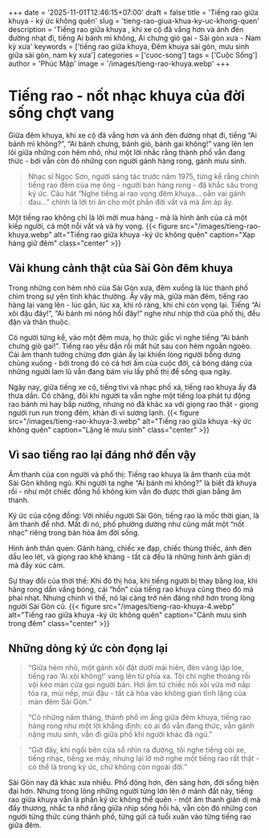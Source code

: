 +++
date = '2025-11-01T12:46:15+07:00'
draft = false
title = 'Tiếng rao giữa khuya - ký ức không quên'
slug = 'tieng-rao-giua-khua-ky-uc-khong-quen'
description = 'Tiếng rao giữa khuya , khi xe cộ đã vắng hơn và ánh đèn đường nhạt đi, tiếng Ai bánh mì không, Ai chưng giò gai - Sài gòn xưa - Nam kỳ xưa'
keywords = ['tiếng rao giữa khuya, Đêm khuya sài gòn, mưu sinh giữa sài gòn, nam kỳ xưa']
categories = ['cuoc-song']
tags = ['Cuộc Sống']
author = 'Phúc Mập'
image = '/images/tieng-rao-khuya.webp'
+++
# Tiếng rao - nốt nhạc khuya của đời sống chợt vang

Giữa đêm khuya, khi xe cộ đã vắng hơn và ánh đèn đường nhạt đi, tiếng “Ai bánh mì không?”, “Ai bánh chưng, bánh giò, bánh gai không!” vang lên len lỏi giữa những con hẻm nhỏ, như một lời nhắc rằng thành phố vẫn đang thức - bởi vẫn còn đó những con người gánh hàng rong, gánh mưu sinh.

> Nhạc sĩ Ngọc Sơn, người sáng tác trước năm 1975, từng kể rằng chính tiếng rao đêm của mẹ ông - người bán  hàng rong - đã khắc sâu trong ký ức. Câu hát “Nghe tiếng ai rao vọng đêm khuya… oằn vai gánh đau…” chính là lời tri ân cho một phần đời vất vả mà ấm áp ấy.

Một tiếng rao không chỉ là lời mời mua hàng - mà là hình ảnh của cả một kiếp người, cả một nỗi vất vả và hy vọng.
{{< figure src="/images/tieng-rao-khuya.webp" alt="Tiếng rao giữa khuya -ký ức không quên" caption="Xạp hàng giữ đêm" class="center" >}}
## Vài khung cảnh thật của Sài Gòn đêm khuya
Trong những con hẻm nhỏ của Sài Gòn xưa, đêm xuống là lúc thành phố chìm trong sự yên tĩnh khác thường. Ấy vậy mà, giữa màn đêm, tiếng rao hàng lại vang lên - lúc gần, lúc xa, khi rõ ràng, khi chỉ còn vọng lại.
Tiếng “Ai xôi đậu đây!”, “Ai bánh mì nóng hổi đây!” nghe như nhịp thở của phố thị, đều đặn và thân thuộc.

Có người từng kể, vào một đêm mưa, họ thức giấc vì nghe tiếng “Ai bánh chưng giò gai!”. Tiếng rao yếu dần rồi mất hút sau con hẻm ngoằn ngoèo. Cái âm thanh tưởng chừng đơn giản ấy lại khiến lòng người bỗng dưng chùng xuống - bởi trong đó có cả hơi ấm của cuộc đời, cả bóng dáng của những người lam lũ vẫn đang bám víu lấy phố thị để sống qua ngày.

Ngày nay, giữa tiếng xe cộ, tiếng tivi và nhạc phố xá, tiếng rao khuya ấy đã thưa dần. Có chăng, đôi khi người ta vẫn nghe một tiếng loa phát tự động rao bánh mì hay bắp nướng, nhưng nó đã khác xa với giọng rao thật - giọng người run run trong đêm, khàn đi vì sương lạnh.
{{< figure src="/images/tieng-rao-khuya-3.webp" alt="Tiếng rao giữa khuya -ký ức không quên" caption="Lặng lẽ mưu sinh" class="center" >}}
## Vì sao tiếng rao lại đáng nhớ đến vậy

Âm thanh của con người và phố thị: Tiếng rao khuya là âm thanh của một Sài Gòn không ngủ. Khi người ta nghe “Ai bánh mì không?” là biết đã khuya rồi - như một chiếc đồng hồ không kim vẫn đo được thời gian bằng âm thanh.

Ký ức của cộng đồng: Với nhiều người Sài Gòn, tiếng rao là mốc thời gian, là âm thanh để nhớ. Mất đi nó, phố phường dường như cũng mất một “nốt nhạc” riêng trong bản hòa âm đời sống.

Hình ảnh thân quen: Gánh hàng, chiếc xe đạp, chiếc thùng thiếc, ánh đèn dầu leo lét, và giọng rao khẽ khàng - tất cả đều là những hình ảnh giản dị mà đầy xúc cảm.

Sự thay đổi của thời thế: Khi đô thị hóa, khi tiếng người bị thay bằng loa, khi hàng rong dần vắng bóng, cái “hồn” của tiếng rao khuya cũng theo đó mà phai nhạt. Nhưng chính vì thế, nó lại càng trở nên đáng nhớ hơn trong lòng người Sài Gòn cũ.
{{< figure src="/images/tieng-rao-khuya-4.webp" alt="Tiếng rao giữa khuya -ký ức không quên" caption="Cảnh mưu sinh trong đêm" class="center" >}}
## Những dòng ký ức còn đọng lại

> “Giữa hẻm nhỏ, một gánh xôi đặt dưới mái hiên, đèn vàng lập lòe, tiếng rao ‘Ai xôi không!’ vang lên từ phía xa. Tôi chỉ nghe thoáng rồi vội kéo màn cửa gọi người bán. Hơi ấm từ chiếc nồi xôi vừa mở nắp tỏa ra, mùi nếp, mùi đậu - tất cả hòa vào không gian tĩnh lặng của màn đêm Sài Gòn.”

> “Có những năm tháng, thành phố im ắng giữa đêm khuya, tiếng rao hàng rong như một lời khẳng định: có ai đó vẫn đang thức, vẫn gánh nặng mưu sinh, vẫn đi giữa phố khi người khác đã ngủ.”

> “Giờ đây, khi ngồi bên cửa sổ nhìn ra đường, tôi nghe tiếng còi xe, tiếng nhạc, tiếng xe máy, nhưng lại lờ mờ nghe một tiếng rao rất thật - có thể là trong ký ức, chứ không còn ngoài đời.”


Sài Gòn nay đã khác xưa nhiều. Phố đông hơn, đèn sáng hơn, đời sống hiện đại hơn. Nhưng trong lòng những người từng lớn lên ở mảnh đất này, tiếng rao giữa khuya vẫn là phần ký ức không thể quên - một âm thanh giản dị mà đầy thương, nhắc ta nhớ rằng giữa nhịp sống hối hả, vẫn còn đó những con người từng thức cùng thành phố, từng gửi cả tuổi xuân vào từng tiếng rao giữa đêm.